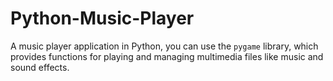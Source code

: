 # Python-Music-Player
A music player application in Python, you can use the `pygame` library, which provides functions for playing and managing multimedia files like music and sound effects. 
